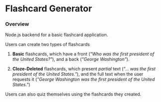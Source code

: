 # Flashcard Generator

### Overview

Node.js backend for a basic flashcard application.

Users can create two types of flashcards

1. **Basic** flashcards, which have a front (_"Who was the first president of the United States?"_), and a back (_"George Washington"_).

2. **Cloze-Deleted** flashcards, which present _partial_ text (_"... was the first president of the United States."_), and the full text when the user requests it (_"George Washington was the first president of the United States."_)

Users can also quiz themselves using the flashcards they created.



